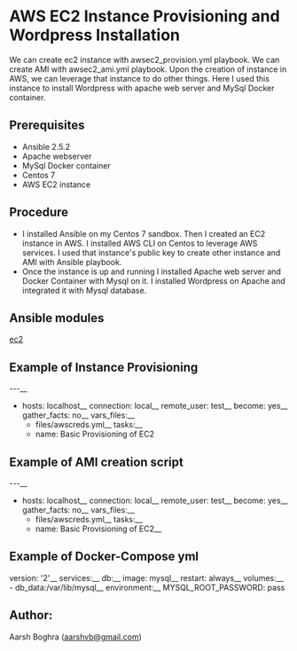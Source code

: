 # AWS EC2 Instance Provisioning and Wordpress Installation

We can create ec2 instance with awsec2_provision.yml playbook. We can create AMI with awsec2_ami.yml playbook. Upon the creation of 
instance in AWS, we can leverage that instance to do other things. Here I used this instance to install Wordpress with apache web server and MySql Docker container. 

## Prerequisites

- Ansible 2.5.2
- Apache webserver
- MySql Docker container
- Centos 7
- AWS EC2 instance

## Procedure

- I installed Ansible on my Centos 7 sandbox. Then I created an EC2 instance in AWS. I installed AWS CLI on Centos to leverage AWS           services. I used that instance's public key to create other instance and AMI with Ansible playbook.
- Once the instance is up and running I installed Apache web server and Docker Container with Mysql on it. I installed Wordpress on         Apache and integrated it with Mysql database. 

## Ansible modules

[ec2](http://docs.ansible.com/ansible/ec2_module.html)

## Example of Instance Provisioning

---__
- hosts: localhost__
  connection: local__
  remote_user: test__
  become: yes__
  gather_facts: no__
  vars_files:__
  - files/awscreds.yml__
  tasks:__
  - name: Basic Provisioning of EC2


## Example of AMI creation script

---__
- hosts: localhost__
  connection: local__
  remote_user: test__
  become: yes__
  gather_facts: no__
  vars_files:__
  - files/awscreds.yml__
  tasks:__
  - name: Basic Provisioning of EC2__
  
## Example of Docker-Compose yml

version: '2'__
services:__
  db:__
    image: mysql__
    restart: always__
    volumes:__
    - db_data:/var/lib/mysql__
    environment:__
      MYSQL_ROOT_PASSWORD: pass
    

  
## Author:

Aarsh Boghra (<aarshvb@gmail.com>)
